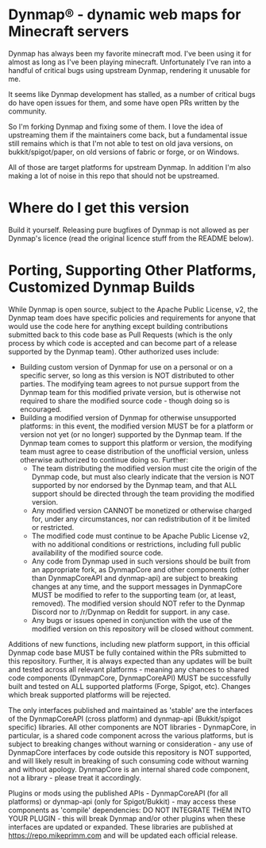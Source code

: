 # Dynmap® - dynamic web maps for Minecraft servers

Dynmap has always been my favorite minecraft mod. I've been using it for almost as long as I've been playing minecraft.
Unfortunately I've ran into a handful of critical bugs using upstream Dynmap, rendering it unusable for me.

It seems like Dynmap development has stalled, as a number of critical bugs do have open issues for them, and some have open PRs written by the community.

So I'm forking Dynmap and fixing some of them. I love the idea of upstreaming them if the maintainers come back, but 
a fundamental issue still remains which is that I'm not able to test on old java versions, on bukkit/spigot/paper, on old versions of fabric or forge, or on Windows.

All of those are target platforms for upstream Dynmap. In addition I'm also making a lot of noise in this repo that should not be upstreamed.

# Where do I get this version

Build it yourself. Releasing pure bugfixes of Dynmap is not allowed as per Dynmap's licence (read the original licence stuff from the README below).

# Porting, Supporting Other Platforms, Customized Dynmap Builds

While Dynmap is open source, subject to the Apache Public License, v2, the Dynmap team does have specific policies and
requirements for anyone that would
use the code here for anything except building contributions submitted back to this code base as Pull Requests (which is
the only process by which code is accepted and can become part of a release supported by the Dynmap team). Other
authorized uses include:

- Building custom version of Dynmap for use on a personal or on a specific server, so long as this version is NOT
  distributed to other parties.
  The modifying team agrees to not pursue support from the Dynmap team for this modified private version, but is
  otherwise not required to share the
  modified source code - though doing so is encouraged.
- Building a modified version of Dynmap for otherwise unsupported platforms: in this event, the modified version MUST be
  for a platform or version
  not yet (or no longer) supported by the Dynmap team. If the Dynmap team comes to support this platform or version, the
  modifying team must agree to
  cease distribution of the unofficial version, unless otherwise authorized to continue doing so. Further:
    - The team distributing the modified version must cite the origin of the Dynmap code, but must also clearly indicate
      that the version is NOT supported by
      nor endorsed by the Dynmap team, and that ALL support should be directed through the team providing the modified
      version.
    - Any modified version CANNOT be monetized or otherwise charged for, under any circumstances, nor can redistribution
      of it be limited or restricted.
    - The modified code must continue to be Apache Public License v2, with no additional conditions or restrictions,
      including full public availability of the
      modified source code.
    - Any code from Dynmap used in such versions should be built from an appropriate fork, as DynmapCore and other
      components (other than DynmapCoreAPI and
      dynmap-api) are subject to breaking changes at any time, and the support messages in DynmapCore MUST be modified
      to refer to the supporting team (or, at
      least, removed). The modified version should NOT refer to the Dynmap Discord nor to /r/Dynmap on Reddit for
      support. in any case.
    - Any bugs or issues opened in conjunction with the use of the modified version on this repository will be closed
      without comment.

Additions of new functions, including new platform support, in this official Dynmap code base MUST be fully contained
within the PRs submitted to this
repository. Further, it is always expected than any updates will be built and tested across all relevant platforms -
meaning any chances to shared code
components (DynmapCore, DynmapCoreAPI) MUST be successfully built and tested on ALL supported platforms (Forge, Spigot,
etc). Changes which break
supported platforms will be rejected.

The only interfaces published and maintained as 'stable' are the interfaces of the DynmapCoreAPI (cross platform) and
dynmap-api (Bukkit/spigot specific)
libraries. All other components are NOT libraries - DynmapCore, in particular, is a shared code component across the
various platforms, but is subject to
breaking changes without warning or consideration - any use of DynmapCore interfaces by code outside this repository is
NOT supported, and will likely
result in breaking of such consuming code without warning and without apology. DynmapCore is an internal shared code
component, not a library - please
treat it accordingly.

Plugins or mods using the published APIs - DynmapCoreAPI (for all platforms) or dynmap-api (only for Spigot/Bukkit) -
may access these components as
'compile' dependencies: DO NOT INTEGRATE THEM INTO YOUR PLUGIN - this will break Dynmap and/or other plugins when these
interfaces are updated or
expanded. These libraries are published at https://repo.mikeprimm.com and will be updated each official release.
